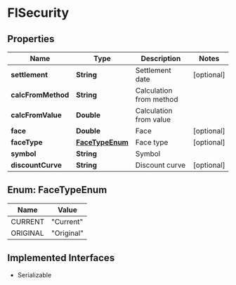 

# FISecurity


## Properties

Name | Type | Description | Notes
------------ | ------------- | ------------- | -------------
**settlement** | **String** | Settlement date |  [optional]
**calcFromMethod** | **String** | Calculation from method | 
**calcFromValue** | **Double** | Calculation from value | 
**face** | **Double** | Face |  [optional]
**faceType** | [**FaceTypeEnum**](#FaceTypeEnum) | Face type |  [optional]
**symbol** | **String** | Symbol | 
**discountCurve** | **String** | Discount curve |  [optional]



## Enum: FaceTypeEnum

Name | Value
---- | -----
CURRENT | &quot;Current&quot;
ORIGINAL | &quot;Original&quot;


## Implemented Interfaces

* Serializable


